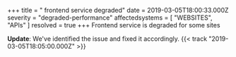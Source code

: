 +++
title = " frontend service degraded"
date = 2019-03-05T18:00:33.000Z
severity = "degraded-performance"
affectedsystems = [
  "WEBSITES",
  "APIs"
]
resolved = true
+++
Frontend service is degraded for some sites

**Update**: We've identified the issue and fixed it accordingly. {{< track "2019-03-05T18:05:00.000Z" >}}
